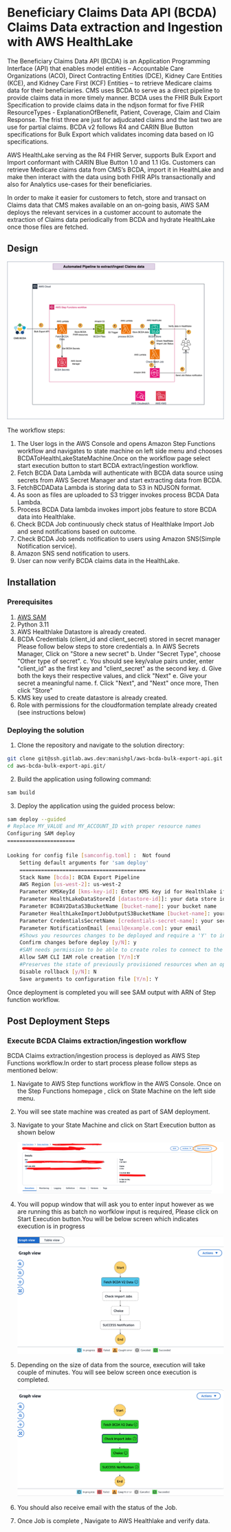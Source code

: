 
# Beneficiary Claims Data API (BCDA) Claims Data extraction and Ingestion with AWS HealthLake

The Beneficiary Claims Data API (BCDA) is an Application Programming Interface (API) that enables model entities – Accountable Care Organizations (ACO), Direct Contracting Entities (DCE), Kidney Care Entities (KCE), and Kidney Care First (KCF) Entities – to retrieve Medicare claims data for their beneficiaries. CMS uses BCDA to serve as a direct pipeline to provide claims data in more timely manner. BCDA uses the FHIR Bulk Export Specification to provide claims data in the ndjson format for five FHIR ResourceTypes - ExplanationOfBenefit, Patient, Coverage, Claim and Claim Response. The frist three are just for adjudcated claims and the last two are use for partial claims. BCDA v2 follows R4 and CARIN Blue Button specifications for Bulk Export which validates incoming data based on IG specifications.

AWS HealthLake serving as the R4 FHIR Server, supports Bulk Export and Import conformant with CARIN Blue Button 1.0 and 1.1 IGs. Customers can retrieve Medicare claims data from CMS’s BCDA, import it in HealthLake and make then interact with the data using both FHIR APIs transactionally and also for Analytics use-cases for their beneficiaries.

In order to make it easier for customers to fetch, store and transact on Claims data that CMS makes available on an on-going basis, AWS SAM deploys the relevant services in a customer account to automate the extraction of Claims data periodically from BCDA and hydrate HealthLake once those files are fetched.

## Design

![ ](docs/images/BCDADataIngestionArchitecture.png)

The workflow steps:

1. The User logs in the AWS Console and opens Amazon Step Functions workflow and navigates to state machine on left side menu and chooses BCDAToHealthLakeStateMachine.Once on the workflow page select start execution button to start BCDA extract/ingestion workflow.
2. Fetch BCDA Data Lambda will authenticate with BCDA data source using secrets from AWS Secret Manager and start extracting data from BCDA.
3. FetchBCDAData Lambda is storing data to S3 in NDJSON format. 
4. As soon as files are uploaded to S3 trigger invokes process BCDA Data Lambda. 
5. Process BCDA Data lambda invokes import jobs feature to store BCDA data into Healthlake. 
6. Check BCDA Job continuously check status of Healthlake Import Job and send notifications based on outcome. 
6. Check BCDA Job sends notification to users using Amazon SNS(Simple Notification service).
8. Amazon SNS send notification to users.
9. User can now verify BCDA claims data in the HealthLake.


## Installation
### Prerequisites
1. [AWS SAM](https://docs.aws.amazon.com/serverless-application-model/latest/developerguide/serverless-sam-cli-install.html)
2. Python 3.11
3. AWS Healthlake Datastore is already created.
4. BCDA Credentials (client_id and client_secret) stored in secret manager
     Please follow below steps to store credentials 
	    a. In AWS Secrets Manager, Click on "Store a new secret"
    	b. Under "Secret Type", choose "Other type of secret".
    	c. You should see key/value pairs under, enter "client_id" as the first key and "client_secret" as the second key.
    	d. Give both the keys their respective values, and click "Next"
    	e. Give your secret a meaningful name.
    	f. Click "Next", and "Next" once more, Then click "Store"
3. KMS key used to create datastore is already created.
4. Role with permissions for the cloudformation template already created (see instructions below)



### Deploying the solution

1. Clone the repository and navigate to the solution directory:

```sh
git clone git@ssh.gitlab.aws.dev:manishpl/aws-bcda-bulk-export-api.git
cd aws-bcda-bulk-export-api.git/
```

2. Build the application using following command:

```sh
sam build
```

3. Deploy the application using the guided process below:

```sh
sam deploy --guided
# Replace MY_VALUE and MY_ACCOUNT_ID with proper resource names
Configuring SAM deploy
======================

Looking for config file [samconfig.toml] :  Not found
    Setting default arguments for 'sam deploy'
    =========================================
    Stack Name [bcda]: BCDA Export Pipeline
    AWS Region [us-west-2]: us-west-2
    Parameter KMSKeyId [kms-key-id]: Enter KMS Key id for Healthlake if not leave it blank
    Parameter HealthLakeDataStoreId [datastore-id]]: your data store id
    Parameter BCDAV2DataS3BucketName [bucket-name]: your bucket name
    Parameter HealthLakeImportJobOutputS3BucketName [bucket-name]: your job output bucket name
    Parameter CredentialsSecretName [credentials-secret-name]: your secret name where BCDA credentials are stored
    Parameter NotificationEmail [email@example.com]: your email
    #Shows you resources changes to be deployed and require a 'Y' to initiate deploy
    Confirm changes before deploy [y/N]: y
    #SAM needs permission to be able to create roles to connect to the resources in your template
    Allow SAM CLI IAM role creation [Y/n]:Y 
    #Preserves the state of previously provisioned resources when an operation fails
    Disable rollback [y/N]: N
    Save arguments to configuration file [Y/n]: Y
```

Once deployment is completed you will see SAM output with ARN of Step function workflow.

## Post Deployment Steps

### Execute BCDA Claims extraction/ingestion workflow

BCDA Claims extraction/ingestion process is deployed as AWS Step Functions workflow.In order to start process please follow steps as mentioned below:

1. Navigate to AWS Step functions workflow in the AWS Console. Once on the Step Functions homepage , click on State Machine on the left side menu.

2. You will see state machine was created as part of SAM deployment. 

3. Navigate to your State Machine and click on Start Execution button as shown below
    
	![ ](docs/images/BCDAStepFunctionExecution.png)

4. You will popup window that will ask you to enter input however as we are running this as batch no worfklow input is required, Please click on Start Execution button.You will be below screen which indicates execution is in progress

	![ ](docs/images/StartExecution.png)

5. Depending on the size of data from the source, execution will take couple of minutes. You will see below screen once execution is completed.

	![ ](docs/images/CompleteExecution.png)

6. You should also receive email with the status of the Job.

7. Once Job is complete , Navigate to AWS Healthlake and verify data. 
